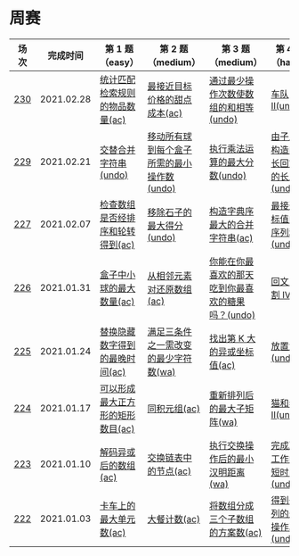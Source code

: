 # 周赛

**场次**|**完成时间**|**第 1 题（easy）**|**第 2 题（medium）**|**第 3 题（medium）**|**第 4 题（hard）**
--------|------------|-----------|-----------|-----------|-----------
[230](./第%20230%20场周赛)|2021.02.28|[统计匹配检索规则的物品数量(ac)](./第%20230%20场周赛/5689.%20统计匹配检索规则的物品数量)|[最接近目标价格的甜点成本(ac)](./第%20230%20场周赛/5690.%20最接近目标价格的甜点成本)|[通过最少操作次数使数组的和相等(undo)](./第%20230%20场周赛/5691.%20通过最少操作次数使数组的和相等)|[车队 II(undo)](./第%20230%20场周赛/5692.%20车队%20II)
[229](./第%20229%20场周赛)|2021.02.21|[交替合并字符串(undo)](./第%20229%20场周赛/5685.%20交替合并字符串)|[移动所有球到每个盒子所需的最小操作数(undo)](./第%20229%20场周赛/5686.%20移动所有球到每个盒子所需的最小操作数)|[执行乘法运算的最大分数(undo)](./第%20229%20场周赛/5687.%20执行乘法运算的最大分数)|[由子序列构造的最长回文串的长度(undo)](./第%20229%20场周赛/5688.%20由子序列构造的最长回文串的长度)
[227](./第%20227%20场周赛)|2021.02.07|[检查数组是否经排序和轮转得到(ac)](./第%20227%20场周赛/5672.%20检查数组是否经排序和轮转得到)|[移除石子的最大得分(undo)](./第%20227%20场周赛/5673.%20移除石子的最大得分)|[构造字典序最大的合并字符串(ac)](./第%20227%20场周赛/5674.%20构造字典序最大的合并字符串)|[最接近目标值的子序列和(undo)](./第%20227%20场周赛/5675.%20最接近目标值的子序列和)
[226](./第%20226%20场周赛)|2021.01.31|[盒子中小球的最大数量(ac)](./第%20226%20场周赛/5665.%20盒子中小球的最大数量)|[从相邻元素对还原数组(ac)](./第%20226%20场周赛/5666.%20从相邻元素对还原数组)|[你能在你最喜欢的那天吃到你最喜欢的糖果吗？(undo)](./第%20226%20场周赛/5667.%20你能在你最喜欢的那天吃到你最喜欢的糖果吗？)|[回文串分割 IV(ac)](./第%20226%20场周赛/5668.%20回文串分割%20IV)
[225](./第%20225%20场周赛)|2021.01.24|[替换隐藏数字得到的最晚时间(ac)](./第%20225%20场周赛/5661.%20替换隐藏数字得到的最晚时间)|[满足三条件之一需改变的最少字符数(wa)](./第%20225%20场周赛/5662.%20满足三条件之一需改变的最少字符数)|[找出第 K 大的异或坐标值(ac)](./第%20225%20场周赛/5663.%20找出第%20K%20大的异或坐标值)|[放置盒子(undo)](./第%20225%20场周赛/5664.%20放置盒子)
[224](./第%20224%20场周赛)|2021.01.17|[可以形成最大正方形的矩形数目(ac)](./第%20224%20场周赛/5653.%20可以形成最大正方形的矩形数目)|[同积元组(ac)](./第%20224%20场周赛/5654.%20同积元组)|[重新排列后的最大子矩阵(wa)](./第%20224%20场周赛/5655.%20重新排列后的最大子矩阵)|[猫和老鼠 II(undo)](./第%20224%20场周赛/5656.%20猫和老鼠%20II)
[223](./第%20223%20场周赛)|2021.01.10|[解码异或后的数组(ac)](./第%20223%20场周赛/5649.%20解码异或后的数组)|[交换链表中的节点(ac)](./第%20223%20场周赛/5650.%20交换链表中的节点)|[执行交换操作后的最小汉明距离(wa)](./第%20223%20场周赛/5651.%20执行交换操作后的最小汉明距离)|[完成所有工作的最短时间(undo)](./第%20223%20场周赛/5652.%20完成所有工作的最短时间)
[222](./第%20222%20场周赛)|2021.01.03|[卡车上的最大单元数(ac)](./第%20222%20场周赛/5641.%20卡车上的最大单元数)|[大餐计数(ac)](./第%20222%20场周赛/5642.%20大餐计数)|[将数组分成三个子数组的方案数(ac)](./第%20222%20场周赛/5643.%20将数组分成三个子数组的方案数)|[得到子序列的最少操作次数(undo)](./第%20222%20场周赛/5644.%20得到子序列的最少操作次数)
